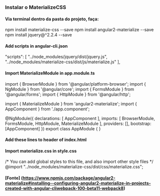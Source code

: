 ### Instalar o MaterializeCSS 

#### Via terminal dentro da pasta do projeto, faça:
npm install materialize-css --save
npm install angular2-materialize --save
npm install jquery@^2.2.4 --save


#### Add scripts in angular-cli.json

"scripts": [
  "../node_modules/jquery/dist/jquery.js",
  "../node_modules/materialize-css/dist/js/materialize.js"
],


#### Import MaterializeModule in app.module.ts

import { BrowserModule } from '@angular/platform-browser';
import { NgModule } from '@angular/core';
import { FormsModule } from '@angular/forms';
import { HttpModule } from '@angular/http';
 
import { MaterializeModule } from 'angular2-materialize';
import { AppComponent } from './app.component';
 
@NgModule({
  declarations: [ AppComponent ],
  imports: [
    BrowserModule,
    FormsModule,
    HttpModule,
    MaterializeModule
  ],
  providers: [],
  bootstrap: [AppComponent]
})
export class AppModule { }

#### Add these lines to header of index.html

<link href="http://fonts.googleapis.com/icon?family=Material+Icons" rel="stylesheet">

#### Import materialize.css in style.css

/* You can add global styles to this file, and also import other style files */
@import "../node_modules/materialize-css/dist/css/materialize.css";

#### [Fonte] (https://www.npmjs.com/package/angular2-materialize#installing--configuring-angular2-materialize-in-projects-created-with-angular-cliwebpack-100-beta11-webpack8)